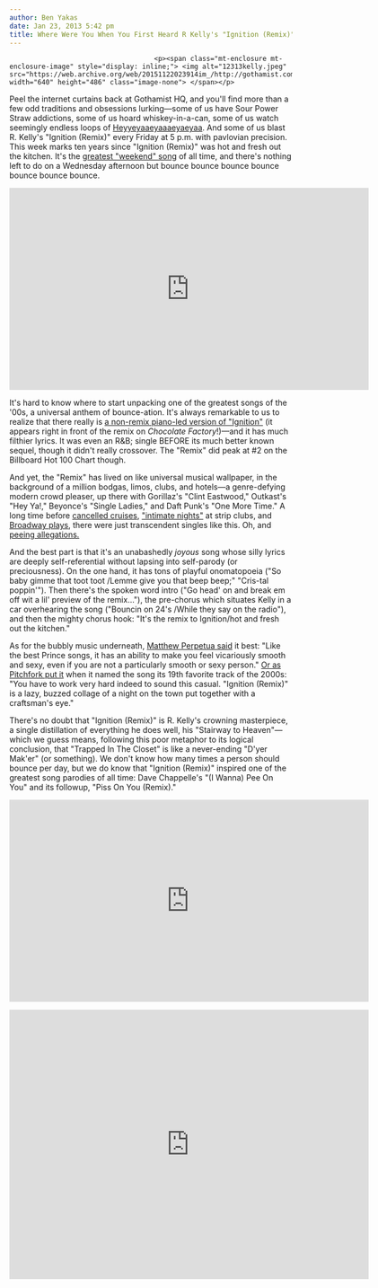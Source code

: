 ```yaml
---
author: Ben Yakas
date: Jan 23, 2013 5:42 pm
title: Where Were You When You First Heard R Kelly's "Ignition (Remix)"?
---
```


	
										<p><span class="mt-enclosure mt-enclosure-image" style="display: inline;"> <img alt="12313kelly.jpeg" src="https://web.archive.org/web/20151122023914im_/http://gothamist.com/attachments/byakas/12313kelly.jpeg" width="640" height="486" class="image-none"> </span></p>

<p>Peel the internet curtains back at Gothamist HQ, and you&apos;ll find more than a few odd traditions and obsessions lurking&#x2014;some of us have Sour Power Straw addictions, some of us hoard whiskey-in-a-can, some of us watch seemingly endless loops of <a href="https://web.archive.org/web/20151122023914/http://heyyeyaaeyaaaeyaeyaa.com/">Heyyeyaaeyaaaeyaeyaa</a>. And some of us blast R. Kelly&apos;s &quot;Ignition (Remix)&quot; every Friday at 5 p.m. with pavlovian precision. This week marks ten years since &quot;Ignition (Remix)&quot; was hot and fresh out the kitchen. It&apos;s the <a href="https://web.archive.org/web/20151122023914/http://www.ilxor.com/ILX/ThreadSelectedControllerServlet?boardid=41&amp;threadid=18110">greatest &quot;weekend&quot; song</a> of all time, and there&apos;s nothing left to do on a Wednesday afternoon but bounce bounce bounce bounce bounce bounce bounce.</p>

<p><iframe width="640" height="360" src="https://web.archive.org/web/20151122023914if_/http://www.youtube.com/embed/y6y_4_b6RS8" frameborder="0" allowfullscreen></iframe></p>

<p>It&apos;s hard to know where to start unpacking one of the greatest songs of the &apos;00s, a universal anthem of bounce-ation. It&apos;s always remarkable to us to realize that there really is <a href="https://web.archive.org/web/20151122023914/http://popdust.com/2013/01/22/r-kelly-ignition-original-remix-anniversary/">a non-remix piano-led version of &quot;Ignition&quot;</a> (it appears right in front of the remix on <em>Chocolate Factory</em>!)&#x2014;and it has much filthier lyrics. It was even an R&amp;B; single BEFORE its much better known sequel, though it didn&apos;t really crossover. The &quot;Remix&quot; did peak at #2 on the Billboard Hot 100 Chart though.</p>

<p>And yet, the &quot;Remix&quot; has lived on like universal musical wallpaper, in the background of a million bodgas, limos, clubs, and hotels&#x2014;a genre-defying modern crowd pleaser, up there with Gorillaz&apos;s &quot;Clint Eastwood,&quot; Outkast&apos;s &quot;Hey Ya!,&quot; Beyonce&apos;s &quot;Single Ladies,&quot; and Daft Punk&apos;s &quot;One More Time.&quot; A long time before <a href="https://web.archive.org/web/20151122023914/http://www.avclub.com/articles/r-kelly-cruise-cancelled-due-to-lack-of-r-kelly,83754/">cancelled cruises</a>, <a href="https://web.archive.org/web/20151122023914/http://austinist.com/2012/05/14/r_kelly_pisses_offon_austin_show_re.php">&quot;intimate nights&quot;</a> at strip clubs, and <a href="https://web.archive.org/web/20151122023914/http://gothamist.com/2012/11/20/trapped_in_the_closet_the_musical_m.php">Broadway plays</a>, there were just transcendent singles like this. Oh, and <a href="https://web.archive.org/web/20151122023914/http://www.slate.com/articles/arts/culturebox/2008/06/long_live_the_little_man_defense.html">peeing allegations.</a></p>

<p>And the best part is that it&apos;s an unabashedly <em>joyous</em> song whose silly lyrics are deeply self-referential without lapsing into self-parody (or preciousness). On the one hand, it has tons of playful onomatopoeia (&quot;So baby gimme that toot toot /Lemme give you that beep beep;&quot; &quot;Cris-tal poppin&apos;&quot;). Then there&apos;s the spoken word intro (&quot;Go head&apos; on and break em off wit a lil&apos; preview of the remix...&quot;), the pre-chorus which situates Kelly in a car overhearing the song (&quot;Bouncin on 24&apos;s /While they say on the radio&quot;), and then the mighty chorus hook: &quot;It&apos;s the remix to Ignition/hot and fresh out the kitchen.&quot; </p>

<p>As for the bubbly music underneath, <a href="https://web.archive.org/web/20151122023914/http://www.fluxblog.org/">Matthew Perpetua said</a> it best: &quot;Like the best Prince songs, it has an ability to make you feel vicariously smooth and sexy, even if you are not a particularly smooth or sexy person.&quot; <a href="https://web.archive.org/web/20151122023914/http://pitchfork.com/features/staff-lists/7693-the-top-500-tracks-of-the-2000s-20-1/">Or as Pitchfork put it</a> when it named the song its 19th favorite track of the 2000s: &quot;You have to work very hard indeed to sound this casual. &quot;Ignition (Remix)&quot; is a lazy, buzzed collage of a night on the town put together with a craftsman&apos;s eye.&quot;</p>

<p>There&apos;s no doubt that &quot;Ignition (Remix)&quot; is R. Kelly&apos;s crowning masterpiece, a single distillation of everything he does well, his &quot;Stairway to Heaven&quot;&#x2014;which we guess means, following this poor metaphor to its logical conclusion, that &quot;Trapped In The Closet&quot; is like a never-ending &quot;D&apos;yer Mak&apos;er&quot; (or something). We don&apos;t know how many times a person should bounce per day, but we do know that &quot;Ignition (Remix)&quot; inspired one of the greatest song parodies of all time: Dave Chappelle&apos;s &quot;(I Wanna) Pee On You&quot; and its followup, &quot;Piss On You (Remix).&quot;</p>

<p><iframe width="640" height="360" src="https://web.archive.org/web/20151122023914if_/http://www.youtube.com/embed/5vJ4zrB41mg" frameborder="0" allowfullscreen></iframe></p>

<p><iframe width="640" height="480" src="https://web.archive.org/web/20151122023914if_/http://www.youtube.com/embed/Vt9laRZSdWY" frameborder="0" allowfullscreen></iframe></p>					
										
									
				